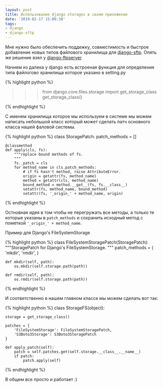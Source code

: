 ```yaml
---
layout: post
title: Использование django storages в своем приложении
date: '2019-02-17 15:00:38'
tags:
- django
- django-sftp
---
```


Мне нужно было обеспечить поддежку, совместимость и быстрое добавление новых типов файлового хранилища для [django-sftp](https://github.com/vahaah/django-sftp). Опять же решение взял у [django-ftpserver](https://github.com/tokibito/django-ftpserver)

<!--more-->

Начнем из далека у django есть встроеная функция для определения типа файлогово хранилища которое указано в setting.py

{% highlight python %}
>>> from django.core.files.storage import get_storage_class
>>> get_storage_class()
<class django.core.files.storage.FileSystemStorage>
{% endhighlight %}

С именем хранилища которое мы используем в системе мы можем написать небольшой класс который может сделать патч основного класса нашей фаловой системы.

{% highlight python %}
class StoragePatch:
    patch_methods = []
    
    @classmethod
    def apply(cls, fs):
        """replace bound methods of fs.
        """
        fs._patch = cls
        for method_name in cls.patch_methods:
            # if fs hasn't method, raise AttributeError.
            origin = getattr(fs, method_name)
            method = getattr(cls, method_name)
            bound_method = method.__get__(fs, fs.__class__)
            setattr(fs, method_name, bound_method)
            setattr(fs, '_origin_' + method_name, origin)
{% endhighlight %}

Остновная идея в том чтобы не перегружать все методы, а только те которые указаны в `patch_methods` и сохранить исходный метод с пометкой `'_origin_' + method_name`.


Пример для Django's FileSystemStorage

{% highlight python %}
class FileSystemStoragePatch(StoragePatch):
    """StoragePatch for Django's FileSystemStorage.
    """
    patch_methods = (
        'mkdir', 'rmdir',
    )
    
    def mkdir(self, path):
        os.mkdir(self.storage.path(path))
    
    def rmdir(self, path):
        os.rmdir(self.storage.path(path))
{% endhighlight %}

И соответственно в нашем главном классе мы можем сделать вот так:

{% highlight python %}
class StorageFS(object):

    storage = get_storage_class()

    patches = {
        'FileSystemStorage': FileSystemStoragePatch,
        'S3Boto3Storage': S3Boto3StoragePatch
    }
    
    def apply_patch(self):
        patch = self.patches.get(self.storage.__class__.__name__)
        if patch:
            patch.apply(self)
{% endhighlight %}

В общем все просто и работает :)